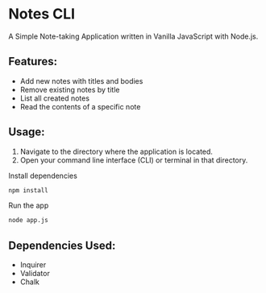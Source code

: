 # Notes CLI

A Simple Note-taking Application written in Vanilla JavaScript with Node.js.

## Features:

- Add new notes with titles and bodies
- Remove existing notes by title
- List all created notes
- Read the contents of a specific note

## Usage:

1. Navigate to the directory where the application is located.
2. Open your command line interface (CLI) or terminal in that directory.

Install dependencies

```bash
npm install
```

Run the app

```bash
node app.js
```

## Dependencies Used:

- Inquirer
- Validator
- Chalk
